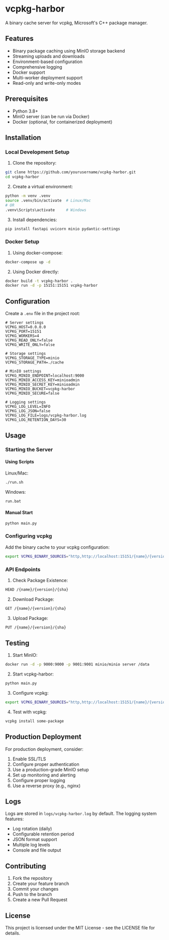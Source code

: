 # vcpkg-harbor

A binary cache server for vcpkg, Microsoft's C++ package manager.

## Features

- Binary package caching using MinIO storage backend
- Streaming uploads and downloads
- Environment-based configuration
- Comprehensive logging
- Docker support
- Multi-worker deployment support
- Read-only and write-only modes

## Prerequisites

- Python 3.8+
- MinIO server (can be run via Docker)
- Docker (optional, for containerized deployment)

## Installation

### Local Development Setup

1. Clone the repository:
```bash
git clone https://github.com/yourusername/vcpkg-harbor.git
cd vcpkg-harbor
```

2. Create a virtual environment:
```bash
python -m venv .venv
source .venv/bin/activate  # Linux/Mac
# OR
.venv\Scripts\activate     # Windows
```

3. Install dependencies:
```bash
pip install fastapi uvicorn minio pydantic-settings
```

### Docker Setup

1. Using docker-compose:
```bash
docker-compose up -d
```

2. Using Docker directly:
```bash
docker build -t vcpkg-harbor .
docker run -d -p 15151:15151 vcpkg-harbor
```

## Configuration

Create a `.env` file in the project root:

```env
# Server settings
VCPKG_HOST=0.0.0.0
VCPKG_PORT=15151
VCPKG_WORKERS=4
VCPKG_READ_ONLY=false
VCPKG_WRITE_ONLY=false

# Storage settings
VCPKG_STORAGE_TYPE=minio
VCPKG_STORAGE_PATH=./cache

# MinIO settings
VCPKG_MINIO_ENDPOINT=localhost:9000
VCPKG_MINIO_ACCESS_KEY=minioadmin
VCPKG_MINIO_SECRET_KEY=minioadmin
VCPKG_MINIO_BUCKET=vcpkg-harbor
VCPKG_MINIO_SECURE=false

# Logging settings
VCPKG_LOG_LEVEL=INFO
VCPKG_LOG_JSON=false
VCPKG_LOG_FILE=logs/vcpkg-harbor.log
VCPKG_LOG_RETENTION_DAYS=30
```

## Usage

### Starting the Server

#### Using Scripts

Linux/Mac:
```bash
./run.sh
```

Windows:
```bash
run.bat
```

#### Manual Start

```bash
python main.py
```

### Configuring vcpkg

Add the binary cache to your vcpkg configuration:

```bash
export VCPKG_BINARY_SOURCES="http,http://localhost:15151/{name}/{version}/{sha}"
```

### API Endpoints

1. Check Package Existence:
```bash
HEAD /{name}/{version}/{sha}
```

2. Download Package:
```bash
GET /{name}/{version}/{sha}
```

3. Upload Package:
```bash
PUT /{name}/{version}/{sha}
```

## Testing

1. Start MinIO:
```bash
docker run -d -p 9000:9000 -p 9001:9001 minio/minio server /data
```

2. Start vcpkg-harbor:
```bash
python main.py
```

3. Configure vcpkg:
```bash
export VCPKG_BINARY_SOURCES="http,http://localhost:15151/{name}/{version}/{sha}"
```

4. Test with vcpkg:
```bash
vcpkg install some-package
```

## Production Deployment

For production deployment, consider:

1. Enable SSL/TLS
2. Configure proper authentication
3. Use a production-grade MinIO setup
4. Set up monitoring and alerting
5. Configure proper logging
6. Use a reverse proxy (e.g., nginx)

## Logs

Logs are stored in `logs/vcpkg-harbor.log` by default. The logging system features:

- Log rotation (daily)
- Configurable retention period
- JSON format support
- Multiple log levels
- Console and file output

## Contributing

1. Fork the repository
2. Create your feature branch
3. Commit your changes
4. Push to the branch
5. Create a new Pull Request

## License

This project is licensed under the MIT License - see the LICENSE file for details.